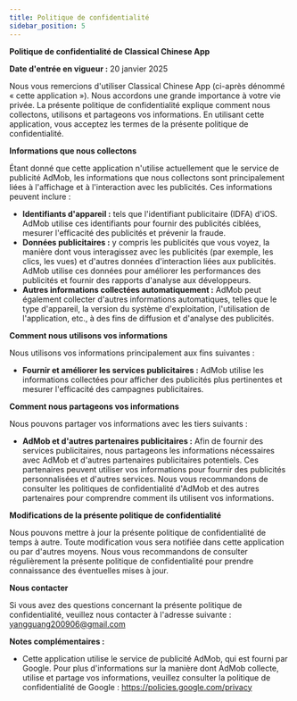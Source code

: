 ```yaml
---
title: Politique de confidentialité
sidebar_position: 5
---
```


**Politique de confidentialité de Classical Chinese App**

**Date d'entrée en vigueur :** 20 janvier 2025

Nous vous remercions d'utiliser Classical Chinese App (ci-après dénommé « cette application »). Nous accordons une grande importance à votre vie privée. La présente politique de confidentialité explique comment nous collectons, utilisons et partageons vos informations. En utilisant cette application, vous acceptez les termes de la présente politique de confidentialité.

**Informations que nous collectons**

Étant donné que cette application n'utilise actuellement que le service de publicité AdMob, les informations que nous collectons sont principalement liées à l'affichage et à l'interaction avec les publicités. Ces informations peuvent inclure :

- **Identifiants d'appareil :** tels que l'identifiant publicitaire (IDFA) d'iOS. AdMob utilise ces identifiants pour fournir des publicités ciblées, mesurer l'efficacité des publicités et prévenir la fraude.
- **Données publicitaires :** y compris les publicités que vous voyez, la manière dont vous interagissez avec les publicités (par exemple, les clics, les vues) et d'autres données d'interaction liées aux publicités. AdMob utilise ces données pour améliorer les performances des publicités et fournir des rapports d'analyse aux développeurs.
- **Autres informations collectées automatiquement :** AdMob peut également collecter d'autres informations automatiques, telles que le type d'appareil, la version du système d'exploitation, l'utilisation de l'application, etc., à des fins de diffusion et d'analyse des publicités.

**Comment nous utilisons vos informations**

Nous utilisons vos informations principalement aux fins suivantes :

- **Fournir et améliorer les services publicitaires :** AdMob utilise les informations collectées pour afficher des publicités plus pertinentes et mesurer l'efficacité des campagnes publicitaires.

**Comment nous partageons vos informations**

Nous pouvons partager vos informations avec les tiers suivants :

- **AdMob et d'autres partenaires publicitaires :** Afin de fournir des services publicitaires, nous partageons les informations nécessaires avec AdMob et d'autres partenaires publicitaires potentiels. Ces partenaires peuvent utiliser vos informations pour fournir des publicités personnalisées et d'autres services. Nous vous recommandons de consulter les politiques de confidentialité d'AdMob et des autres partenaires pour comprendre comment ils utilisent vos informations.

**Modifications de la présente politique de confidentialité**

Nous pouvons mettre à jour la présente politique de confidentialité de temps à autre. Toute modification vous sera notifiée dans cette application ou par d'autres moyens. Nous vous recommandons de consulter régulièrement la présente politique de confidentialité pour prendre connaissance des éventuelles mises à jour.

**Nous contacter**

Si vous avez des questions concernant la présente politique de confidentialité, veuillez nous contacter à l'adresse suivante : yangguang200906@gmail.com

**Notes complémentaires :**

- Cette application utilise le service de publicité AdMob, qui est fourni par Google. Pour plus d'informations sur la manière dont AdMob collecte, utilise et partage vos informations, veuillez consulter la politique de confidentialité de Google : https://policies.google.com/privacy
